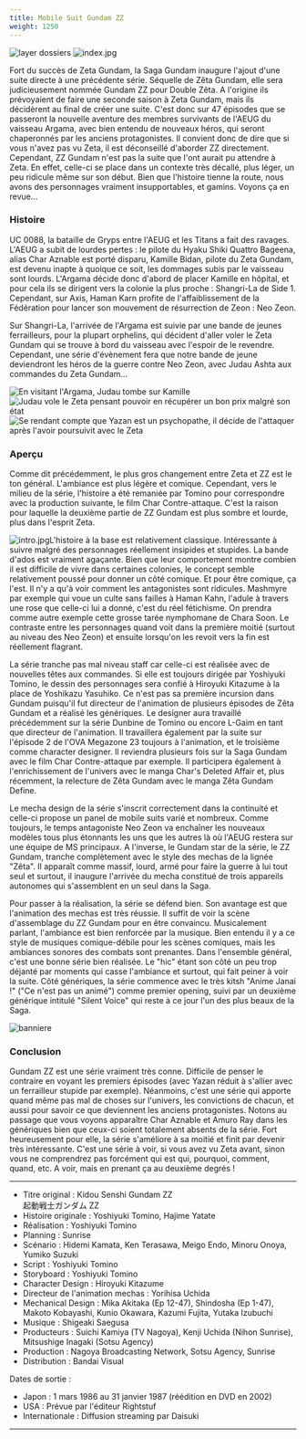 ```yaml
---
title: Mobile Suit Gundam ZZ
weight: 1250
---
```


![layer dossiers](/images/stories/saga/gundamzz/layer_dossiers.jpg)
![index.jpg](/images/stories/saga/gundamzz/images/index.jpg)


Fort du succès de Zeta Gundam, la Saga Gundam inaugure l'ajout d'une suite directe à une précédente série. Séquelle de Zêta Gundam, elle sera judicieusement nommée Gundam ZZ pour Double Zêta. A l'origine ils prévoyaient de faire une seconde saison à Zeta Gundam, mais ils décidèrent au final de créer une suite. C'est donc sur 47 épisodes que se passeront la nouvelle aventure des membres survivants de l'AEUG du vaisseau Argama, avec bien entendu de nouveaux héros, qui seront chaperonnés par les anciens protagonistes. Il convient donc de dire que si vous n'avez pas vu Zeta, il est déconseillé d'aborder ZZ directement. Cependant, ZZ Gundam n'est pas la suite que l'ont aurait pu attendre à Zeta. En effet, celle-ci se place dans un contexte très décallé, plus léger, un peu ridicule même sur son début. Bien que l'histoire tienne la route, nous avons des personnages vraiment insupportables, et gamins. Voyons ça en revue...


### Histoire


UC 0088, la bataille de Gryps entre l'AEUG et les Titans a fait des ravages. L'AEUG a subit de lourdes pertes : le pilote du Hyaku Shiki Quattro Bageena, alias Char Aznable est porté disparu, Kamille Bidan, pilote du Zeta Gundam, est devenu inapte à quoique ce soit, les dommages subis par le vaisseau sont lourds. L'Argama décide donc d'abord de placer Kamille en hôpital, et pour cela ils se dirigent vers la colonie la plus proche : Shangri-La de Side 1. Cependant, sur Axis, Haman Karn profite de l'affaiblissement de la Fédération pour lancer son mouvement de résurrection de Zeon : Neo Zeon.


Sur Shangri-La, l'arrivée de l'Argama est suivie par une bande de jeunes ferrailleurs, pour la plupart orphelins, qui décident d'aller voler le Zeta Gundam qui se trouve à bord du vaisseau avec l'espoir de le revendre. Cependant, une série d'évènement fera que notre bande de jeune deviendront les héros de la guerre contre Neo Zeon, avec Judau Ashta aux commandes du Zeta Gundam...


![En visitant l'Argama, Judau tombe sur Kamille](/images/mini/images-stories-saga-gundamzz-_tb_180x120_intro1.jpg) ![Judau vole le Zeta pensant pouvoir en récupérer un bon prix malgré son état](/images/mini/images-stories-saga-gundamzz-_tb_180x120_intro2.jpg)![Se rendant compte que Yazan est un psychopathe, il décide de l'attaquer après l'avoir poursuivit avec le Zeta](/images/mini/images-stories-saga-gundamzz-_tb_180x120_intro3.jpg)
### Aperçu


Comme dit précédemment, le plus gros changement entre Zeta et ZZ est le ton général. L'ambiance est plus légère et comique. Cependant, vers le milieu de la série, l'histoire a été remaniée par Tomino pour correspondre avec la production suivante, le film Char Contre-attaque. C'est la raison pour laquelle la deuxième partie de ZZ Gundam est plus sombre et lourde, plus dans l'esprit Zeta.


![intro.jpg](/images/stories/saga/gundamzz/images/intro.jpg)L'histoire à la base est relativement classique. Intéressante à suivre malgré des personnages réellement insipides et stupides. La bande d'ados est vraiment agaçante. Bien que leur comportement montre combien il est difficile de vivre dans certaines colonies, le concept semble relativement poussé pour donner un côté comique. Et pour être comique, ça l'est. Il n'y a qu'à voir comment les antagonistes sont ridicules. Mashmyre par exemple qui voue un culte sans failles à Haman Kahn, l'adule à travers une rose que celle-ci lui a donné, c'est du réel fétichisme. On prendra comme autre exemple cette grosse tarée nymphomane de Chara Soon. Le contraste entre les personnages quand voit dans la première moitié (surtout au niveau des Neo Zeon) et ensuite lorsqu'on les revoit vers la fin est réellement flagrant.


La série tranche pas mal niveau staff car celle-ci est réalisée avec de nouvelles têtes aux commandes. Si elle est toujours dirigée par Yoshiyuki Tomino, le dessin des personnages sera confié à Hiroyuki Kitazume à la place de Yoshikazu Yasuhiko. Ce n'est pas sa première incursion dans Gundam puisqu'il fut directeur de l'animation de plusieurs épisodes de Zêta Gundam et a réalisé les génériques. Le designer aura travaillé précédemment sur la série Dunbine de Tomino ou encore L-Gaim en tant que directeur de l'animation. Il travaillera également par la suite sur l'épisode 2 de l'OVA Megazone 23 toujours à l'animation, et le troisième comme character designer. Il reviendra plusieurs fois sur la Saga Gundam avec le film Char Contre-attaque par exemple. Il participera également à l'enrichissement de l'univers avec le manga Char's Deleted Affair et, plus récemment, la relecture de Zêta Gundam avec le manga Zêta Gundam Define. 


Le mecha design de la série s'inscrit correctement dans la continuité et celle-ci propose un panel de mobile suits varié et nombreux. Comme toujours, le temps antagoniste Neo Zeon va enchaîner les nouveaux modèles tous plus étonnants les uns que les autres là où l'AEUG restera sur une équipe de MS principaux. A l'inverse, le Gundam star de la série, le ZZ Gundam, tranche complètement avec le style des mechas de la lignée "Zêta". Il apparaît comme massif, lourd, armé pour faire la guerre à lui tout seul et surtout, il inaugure l'arrivée du mecha constitué de trois appareils autonomes qui s'assemblent en un seul dans la Saga. 


Pour passer à la réalisation, la série se défend bien. Son avantage est que l'animation des mechas est très réussie. Il suffit de voir la scène d'assemblage du ZZ Gundam pour en être convaincu. Musicalement parlant, l'ambiance est bien renforcée par la musique. Bien entendu il y a ce style de musiques comique-débile pour les scènes comiques, mais les ambiances sonores des combats sont prenantes. Dans l'ensemble général, c'est une bonne série bien réalisée. Le "hic" étant son côté un peu trop déjanté par moments qui casse l'ambiance et surtout, qui fait peiner à voir la suite. Côté génériques, la série commence avec le très kitsh "Anime Janai !" ("Ce n'est pas un animé") comme premier opening, suivi par un deuxième générique intitulé "Silent Voice" qui reste à ce jour l'un des plus beaux de la Saga.


![banniere](/images/stories/saga/gundamzz/banniere.jpg)
### Conclusion


Gundam ZZ est une série vraiment très conne. Difficile de penser le contraire en voyant les premiers épisodes (avec Yazan réduit à s'allier avec un ferrailleur stupide par exemple). Néanmoins, c'est une série qui apporte quand même pas mal de choses sur l'univers, les convictions de chacun, et aussi pour savoir ce que deviennent les anciens protagonistes. Notons au passage que vous voyons apparaître Char Aznable et Amuro Ray dans les génériques bien que ceux-ci soient totalement absents de la série. Fort heureusement pour elle, la série s'améliore à sa moitié et finit par devenir très intéressante. C'est une série à voir, si vous avez vu Zeta avant, sinon vous ne comprendrez pas forcément qui est qui, pourquoi, comment, quand, etc. A voir, mais en prenant ça au deuxième degrés !




---


* Titre original : Kidou Senshi Gundam ZZ   
起動戦士ガンダム ZZ
* Histoire originale : Yoshiyuki Tomino, Hajime Yatate
* Réalisation : Yoshiyuki Tomino
* Planning : Sunrise
* Scénario : Hidemi Kamata, Ken Terasawa, Meigo Endo, Minoru Onoya, Yumiko Suzuki
* Script : Yoshiyuki Tomino
* Storyboard : Yoshiyuki Tomino
* Character Design : Hiroyuki Kitazume
* Directeur de l'animation mechas : Yorihisa Uchida
* Mechanical Design : Mika Akitaka (Ep 12-47), Shindosha (Ep 1-47), Makoto Kobayashi, Kunio Okawara, Kazumi Fujita, Yutaka Izubuchi
* Musique : Shigeaki Saegusa
* Producteurs : Suichi Kamiya (TV Nagoya), Kenji Uchida (Nihon Sunrise), Mitsushige Inagaki (Sotsu Agency)
* Production : Nagoya Broadcasting Network, Sotsu Agency, Sunrise
* Distribution : Bandai Visual


Dates de sortie :


* Japon : 1 mars 1986 au 31 janvier 1987 (réédition en DVD en 2002)
* USA : Prévue par l'éditeur Rightstuf
* Internationale : Diffusion streaming par Daisuki




---

